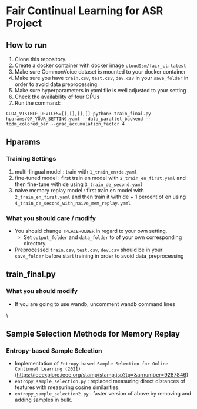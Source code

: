 # Fair Continual Learning for ASR Project


## How to run
1. Clone this repository.
2. Create a docker container with docker image `cloud9sm/fair_cl:latest`
3. Make sure CommonVoice dataset is mounted to your docker container
4. Make sure you have `train.csv`, `test.csv`, `dev.csv` in your `save_folder` in order to avoid data preprocessing
5. Make sure hyperparameters in yaml file is well adjusted to your setting
6. Check the availability of four GPUs
7. Run the command:
   
`CUDA_VISIBLE_DEVICES=[],[],[],[] python3 train_final.py hparams/OF_YOUR_SETTING.yaml --data_parallel_backend --tqdm_colored_bar --grad_accumulation_factor 4`
   
## Hparams
### Training Settings

1. multi-lingual model : train with `1_train_en+de.yaml`
2. fine-tuned model : first train en model with `2_train_en_first.yaml` and then fine-tune with de using `3_train_de_second.yaml`
3. naive memory replay model : first train en model with `2_train_en_first.yaml` and then train it with de + 1 percent of en using `4_train_de_second_with_naive_mem_replay.yaml`

### What you should care / modify
- You should change `!PLACEHOLDER` in regard to your own setting.
  - Set `output_folder` and `data_folder` to of your own corresponding directory.
- Preprocessed `train.csv`, `test.csv`, `dev.csv` should be in your `save_folder` before start training in order to avoid data_preprocessing


## train_final.py
### What you should modify
- If you are going to use wandb, uncomment wandb command lines

  

\
## Sample Selection Methods for Memory Replay
### Entropy-based Sample Selection
- Implementation of `Entropy-based Sample Selection for Online Continual Learning (2021)`
   (https://ieeexplore.ieee.org/stamp/stamp.jsp?tp=&arnumber=9287846)
- `entropy_sample_selection.py` : replaced measuring direct distances of features with measuring cosine similarities.
- `entropy_sample_selection2.py` : faster version of above by removing and adding samples in bulk.


